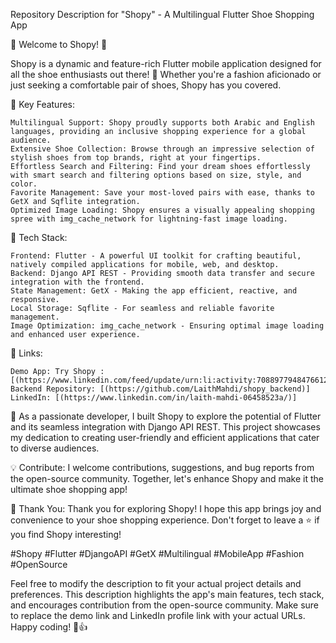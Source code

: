 Repository Description for "Shopy" - A Multilingual Flutter Shoe Shopping App

👟 Welcome to Shopy! 👟

Shopy is a dynamic and feature-rich Flutter mobile application designed for all the shoe enthusiasts out there! 🚀 Whether you're a fashion aficionado or just seeking a comfortable pair of shoes, Shopy has you covered.

🌟 Key Features:

    Multilingual Support: Shopy proudly supports both Arabic and English languages, providing an inclusive shopping experience for a global audience.
    Extensive Shoe Collection: Browse through an impressive selection of stylish shoes from top brands, right at your fingertips.
    Effortless Search and Filtering: Find your dream shoes effortlessly with smart search and filtering options based on size, style, and color.
    Favorite Management: Save your most-loved pairs with ease, thanks to GetX and Sqflite integration.
    Optimized Image Loading: Shopy ensures a visually appealing shopping spree with img_cache_network for lightning-fast image loading.

📱 Tech Stack:

    Frontend: Flutter - A powerful UI toolkit for crafting beautiful, natively compiled applications for mobile, web, and desktop.
    Backend: Django API REST - Providing smooth data transfer and secure integration with the frontend.
    State Management: GetX - Making the app efficient, reactive, and responsive.
    Local Storage: Sqflite - For seamless and reliable favorite management.
    Image Optimization: img_cache_network - Ensuring optimal image loading and enhanced user experience.

🔗 Links:

    Demo App: Try Shopy : [(https://www.linkedin.com/feed/update/urn:li:activity:7088977948476612608/)]
    Backend Repository: [(https://github.com/LaithMahdi/shopy_backend)]
    LinkedIn: [(https://www.linkedin.com/in/laith-mahdi-06458523a/)]

🚀 As a passionate developer, I built Shopy to explore the potential of Flutter and its seamless integration with Django API REST. This project showcases my dedication to creating user-friendly and efficient applications that cater to diverse audiences.

💡 Contribute:
I welcome contributions, suggestions, and bug reports from the open-source community. Together, let's enhance Shopy and make it the ultimate shoe shopping app!

🙏 Thank You:
Thank you for exploring Shopy! I hope this app brings joy and convenience to your shoe shopping experience. Don't forget to leave a ⭐️ if you find Shopy interesting!

#Shopy #Flutter #DjangoAPI #GetX #Multilingual #MobileApp #Fashion #OpenSource

Feel free to modify the description to fit your actual project details and preferences. This description highlights the app's main features, tech stack, and encourages contribution from the open-source community. Make sure to replace the demo link and LinkedIn profile link with your actual URLs. Happy coding! 🚀👍
